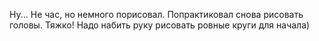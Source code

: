 Ну... Не час, но немного порисовал. Попрактиковал снова рисовать головы. Тяжко! Надо набить руку рисовать ровные круги для начала)